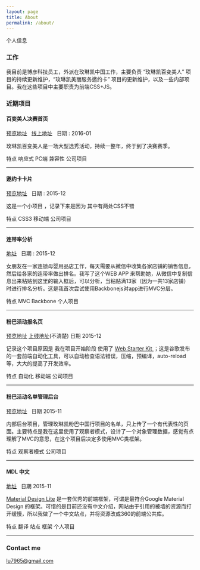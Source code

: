 ```yaml
---
layout: page
title: About
permalink: /about/
---
```


个人信息

### 工作 

我目前是博彦科技员工，外派在玫琳凯中国工作，主要负责 “玫琳凯百变美人” 项目的持续更新维护，“玫琳凯美丽服务邀约卡” 项目的更新维护，以及一些内部项目。我在这些项目中主要职责为前端CSS+JS。

### 近期项目


#### 百变美人决赛首页

[预览地址](http://getmdl.tech/beauty2016/) &nbsp;    [线上地址](https://beauty.marykay.com.cn/BeautyContest/)    &nbsp; 日期  : 2016-01

玫琳凯百变美人是一场大型选秀活动，持续一整年，终于到了决赛赛季。 

特点 响应式 PC端 兼容性 公司项目

---


#### 邀约卡卡片

[预览地址](http://getmdl.tech/cardImg2016/)   &nbsp;  日期  : 2015-12

这是一个小项目 ，记录下来是因为 其中有两处CSS不错

特点 CSS3 移动端 公司项目

---

#### 连带率分析

 [地址](http://getmdl.tech/joint-rate-analysis/) &nbsp; 日期 : 2015-12

女朋友在一家连锁母婴用品店工作，每天需要从微信中收集各家店铺的销售信息，然后给各家的连带率做出排名。我写了这个WEB APP 来帮助她，从微信中复制信息出来粘贴到这里的输入框后，可以分析，当粘贴满13家（因为一共13家店铺）时进行排名分析。这是我首次尝试使用Backbonejs对app进行MVC分层。

特点  MVC Backbone 个人项目

---

#### 粉巴活动报名页

[预览地址](http://getmdl.tech/PinkBusMobile/app/) [上线地址](#)(不清楚)   日期 2015-12

记录这个项目原因是 我在项目开始阶段 使用了 [Web Starter Kit ](https://developers.google.com/web/tools/starter-kit/?hl=en)；这是谷歌发布的一套前端自动化工具，可以自动检查语法错误，压缩，预编译，auto-reload等，大大的提高了开发效率。

特点 自动化 移动端 公司项目

---

#### 粉巴活动名单管理后台

[预览地址](http://getmdl.tech/PinkBusHTML/)   &nbsp;  日期 2015-11

内部后台项目，管理玫琳凯粉巴中国行项目的名单，只上传了一个有代表性的页面。主要特点是我在这里使用了观察者模式，设计了一个对象管理数据，感觉有点理解了MVC的意思，在这个项目后决定多使用MVC类框架。

特点 观察者模式 公司项目 

---

#### MDL 中文

 [地址](http://getmdl.tech/getmdl)   &nbsp;   日期 2015-11

[Material Design Lite](http://www.getmdl.io/) 是一套优秀的前端框架，可谓是最符合Google Material Design 的框架。可惜的是目前还没有中文介绍，网站由于引用的被墙的资源而打开缓慢，所以我做了一个中文站点，并将资源改成360的前端公共库。

特点  翻译 站点 框架 个人项目

---

### Contact me

[lu7965@gmail.com](mailto:lu7965@gmail.com)